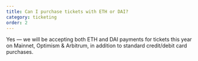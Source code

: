 ```yaml
---
title: Can I purchase tickets with ETH or DAI?
category: ticketing
order: 2
---
```


Yes — we will be accepting both ETH and DAI payments for tickets this year on Mainnet, Optimism & Arbitrum, in addition to standard credit/debit card purchases.